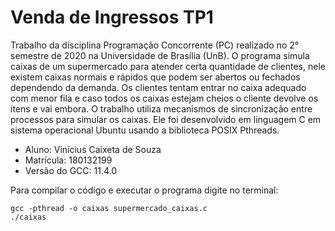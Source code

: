 # Venda de Ingressos TP1
Trabalho da disciplina Programação Concorrente (PC) realizado no 2° semestre de 2020 na Universidade de Brasília (UnB).
O programa simula caixas de um supermercado para atender certa quantidade de clientes, nele existem caixas normais e rápidos que podem ser abertos ou fechados dependendo da demanda. Os clientes tentam entrar no caixa adequado com menor fila e caso todos os caixas estejam cheios o cliente devolve os itens e vai embora.
O trabalho utiliza mecanismos de sincronização entre processos para simular os caixas. Ele foi desenvolvido em linguagem C em sistema operacional Ubuntu usando a biblioteca POSIX Pthreads.
- Aluno: Vinícius Caixeta de Souza
- Matrícula: 180132199
- Versão do GCC: 11.4.0

Para compilar o código e executar o programa digite no terminal:
```
gcc -pthread -o caixas supermercado_caixas.c
./caixas
```